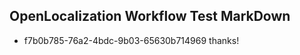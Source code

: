 ## OpenLocalization Workflow Test MarkDown
* f7b0b785-76a2-4bdc-9b03-65630b714969 thanks!

<!--HONumber=Aug16_HO4-->


